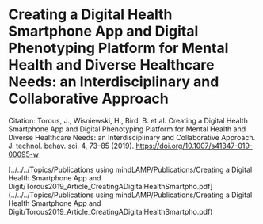 # Creating a Digital Health Smartphone App and Digital Phenotyping Platform for Mental Health and Diverse Healthcare Needs: an Interdisciplinary and Collaborative Approach

Citation: Torous, J., Wisniewski, H., Bird, B. et al. Creating a Digital Health Smartphone App and Digital Phenotyping Platform for Mental Health and Diverse Healthcare Needs: an Interdisciplinary and Collaborative Approach. J. technol. behav. sci. 4, 73–85 (2019). https://doi.org/10.1007/s41347-019-00095-w

[../../../Topics/Publications using mindLAMP/Publications/Creating a Digital Health Smartphone App and Digit/Torous2019_Article_CreatingADigitalHealthSmartpho.pdf](../../../Topics/Publications using mindLAMP/Publications/Creating a Digital Health Smartphone App and Digit/Torous2019_Article_CreatingADigitalHealthSmartpho.pdf)